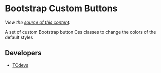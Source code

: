 Bootstrap Custom Buttons
================================

*View the [source of this content](https://github.com/tcdevs/bs-custom-btns/blob/master/bs-custom-btns.css).*

A set of custom Bootstrap button Css classes to change the colors of the default styles


Developers
-------------

+ [TCdevs](https://github.com/tcdevs)
